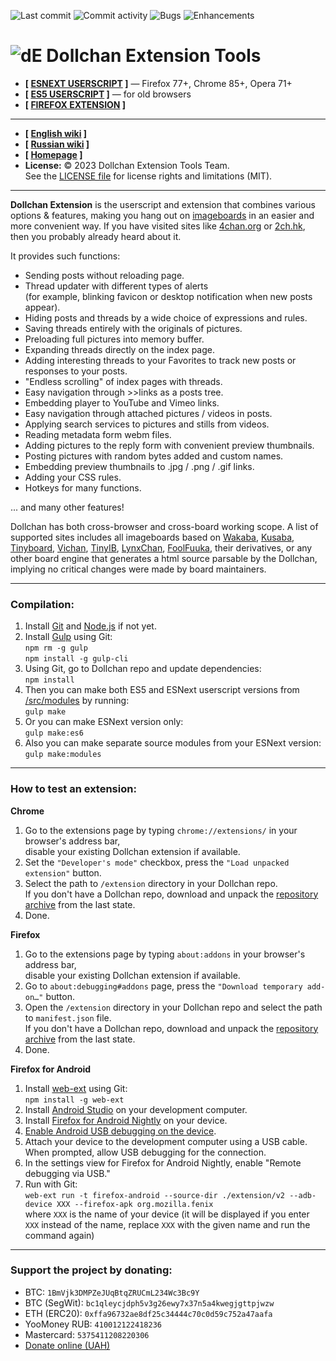 ![Last commit](https://img.shields.io/github/last-commit/SthephanShinkufag/Dollchan-Extension-Tools.svg)&nbsp;![Commit activity](https://img.shields.io/github/commit-activity/y/SthephanShinkufag/Dollchan-Extension-Tools.svg)&nbsp;![Bugs](https://img.shields.io/github/issues/SthephanShinkufag/Dollchan-Extension-Tools/bug.svg)&nbsp;![Enhancements](https://img.shields.io/github/issues/SthephanShinkufag/Dollchan-Extension-Tools/enhancement.svg)

# ![dE](https://raw.githubusercontent.com/SthephanShinkufag/Dollchan-Extension-Tools/master/extension/v3/icons/logo-32.png) Dollchan Extension Tools

- **[ [ESNEXT USERSCRIPT](https://github.com/SthephanShinkufag/Dollchan-Extension-Tools/raw/master/src/Dollchan_Extension_Tools.es6.user.js) ]** &mdash; Firefox 77+, Chrome 85+, Opera 71+
- **[ [ES5 USERSCRIPT](https://raw.github.com/SthephanShinkufag/Dollchan-Extension-Tools/master/Dollchan_Extension_Tools.user.js) ]** &mdash; for old browsers
- **[ [FIREFOX EXTENSION](https://addons.mozilla.org/firefox/addon/dollchan_extension/) ]**

---
- **[ [English wiki](https://github.com/SthephanShinkufag/Dollchan-Extension-Tools/wiki/home-en) ]**
- **[ [Russian wiki](https://github.com/SthephanShinkufag/Dollchan-Extension-Tools/wiki) ]**
- **[ [Homepage](https://dollchan.net/extension/) ]**
- **License:** © 2023 Dollchan Extension Tools Team.<br>See the [LICENSE file](https://github.com/SthephanShinkufag/Dollchan-Extension-Tools/blob/master/LICENSE) for license rights and limitations (MIT).

---
**Dollchan Extension** is the userscript and extension that combines various options & features, making you hang out on [imageboards](https://en.wikipedia.org/wiki/Imageboard) in an easier and more convenient way. If you have visited sites like [4chan.org](http://4chan.org/) or [2ch.hk](https://2ch.hk/), then you probably already heard about it.

It provides such functions:
- Sending posts without reloading page.
- Thread updater with different types of alerts<br>(for example, blinking favicon or desktop notification when new posts appear).
- Hiding posts and threads by a wide choice of expressions and rules.
- Saving threads entirely with the originals of pictures.
- Preloading full pictures into memory buffer.
- Expanding threads directly on the index page.
- Adding interesting threads to your Favorites to track new posts or responses to your posts.
- "Endless scrolling" of index pages with threads.
- Easy navigation through >>links as a posts tree.
- Embedding player to YouTube and Vimeo links.
- Easy navigation through attached pictures / videos in posts.
- Applying search services to pictures and stills from videos.
- Reading metadata form webm files.
- Adding pictures to the reply form with convenient preview thumbnails.
- Posting pictures with random bytes added and custom names.
- Embedding preview thumbnails to .jpg / .png / .gif links.
- Adding your CSS rules.
- Hotkeys for many functions.

... and many other features!

Dollchan has both cross-browser and cross-board working scope. A list of supported sites includes all imageboards based on [Wakaba](https://wakaba.c3.cx/s/web/wakaba_kareha), [Kusaba](http://kusabax.cultnet.net/), [Tinyboard](https://github.com/savetheinternet/Tinyboard), [Vichan](https://github.com/vichan-devel/vichan), [TinyIB](https://github.com/tslocum/TinyIB), [LynxChan](https://gitgud.io/LynxChan/LynxChan), [FoolFuuka](https://github.com/FoolCode/FoolFuuka), their derivatives, or any other board engine that generates a html source parsable by the Dollchan, implying no critical changes were made by board maintainers.

---
### Compilation:

1. Install [Git](https://git-scm.com/) and [Node.js](https://nodejs.org/) if not yet.
2. Install [Gulp](http://gulpjs.com/) using Git:<br>
`npm rm -g gulp`<br>
`npm install -g gulp-cli`
3. Using Git, go to Dollchan repo and update dependencies:<br>
`npm install`
4. Then you can make both ES5 and ESNext userscript versions from [/src/modules](https://github.com/SthephanShinkufag/Dollchan-Extension-Tools/tree/master/src/modules) by running:<br>
`gulp make`
5. Or you can make ESNext version only:<br>
`gulp make:es6`
6. Also you can make separate source modules from your ESNext version:<br>
`gulp make:modules`

---
### How to test an extension:

**Chrome**
1. Go to the extensions page by typing `chrome://extensions/` in your browser's address bar,<br>
disable your existing Dollchan extension if available.
2. Set the `"Developer's mode"` checkbox, press the `"Load unpacked extension"` button.
3. Select the path to `/extension` directory in your Dollchan repo.<br>
If you don't have a Dollchan repo, download and unpack the [repository archive](https://github.com/SthephanShinkufag/Dollchan-Extension-Tools/archive/master.zip) from the last state.
4. Done.

**Firefox**
1. Go to the extensions page by typing `about:addons` in your browser's address bar,<br>
disable your existing Dollchan extension if available.
2. Go to `about:debugging#addons` page, press the `"Download temporary add-on…"` button.
3. Open the `/extension` directory in your Dollchan repo and select the path to `manifest.json` file.<br>
If you don't have a Dollchan repo, download and unpack the [repository archive](https://github.com/SthephanShinkufag/Dollchan-Extension-Tools/archive/master.zip) from the last state.
4. Done.

**Firefox for Android**
1. Install [web-ext](https://github.com/mozilla/web-ext) using Git:<br>
`npm install -g web-ext`<br>
2. Install [Android Studio](https://developer.android.com/studio) on your development computer.
3. Install [Firefox for Android Nightly](https://play.google.com/store/apps/details?id=org.mozilla.fenix) on your device.
4. [Enable Android USB debugging on the device](https://developer.android.com/studio/debug/dev-options).
5. Attach your device to the development computer using a USB cable.<br>
When prompted, allow USB debugging for the connection.
6. In the settings view for Firefox for Android Nightly, enable "Remote debugging via USB."
7. Run with Git:<br>
`web-ext run -t firefox-android --source-dir ./extension/v2 --adb-device XXX --firefox-apk org.mozilla.fenix`<br>
where `XXX` is the name of your device (it will be displayed if you enter `XXX` instead of the name, replace `XXX` with the given name and run the command again)

---
### Support the project by donating:

- BTC: `1BmVjk3DMPZeJUqBtqZRUCmL234Wc3Bc9Y`
- BTC (SegWit): `bc1qleycjdph5v3g26ewy7x37n5a4kwegjgttpjwzw`
- ETH (ERC20): `0xffa96732ae8df25c34444c70c0d59c752a47aafa`
- YooMoney RUB: `410012122418236`
- Mastercard: `5375411208220306`
- [Donate online (UAH)](https://send.monobank.ua/jar/A7Saf6YAaz)

